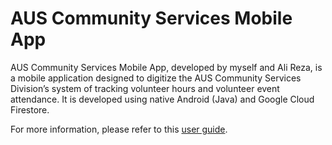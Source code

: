 # AUS Community Services Mobile App

AUS Community Services Mobile App, developed by myself and Ali Reza, is a mobile application designed to digitize the AUS Community Services Division’s system of tracking volunteer hours and volunteer event attendance. It is developed using native Android (Java) and Google Cloud Firestore.

For more information, please refer to this [user guide](../master/User%20Guide.docx).

